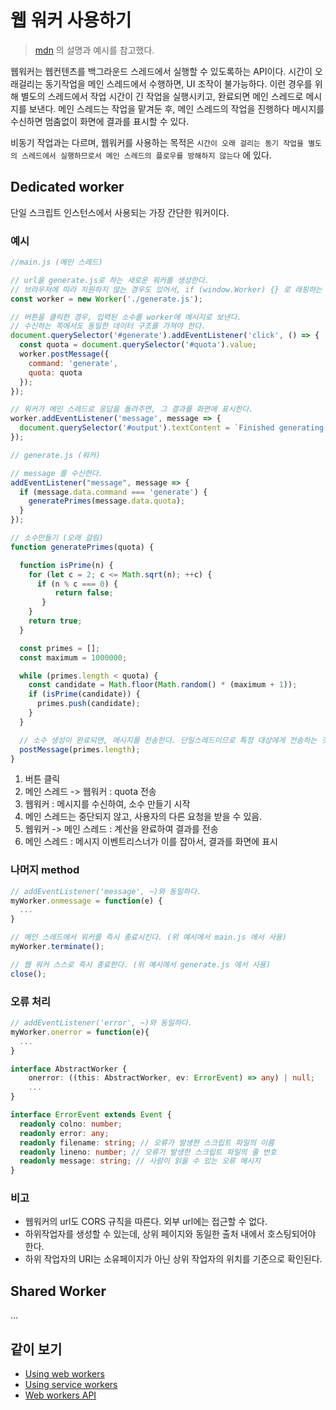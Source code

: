 # 웹 워커 사용하기

> [mdn](https://developer.mozilla.org/ko/docs/Learn/JavaScript/Asynchronous/Introducing_workers) 의 설명과 예시를 참고했다.

웹워커는 웹컨텐츠를 백그라운드 스레드에서 실행할 수 있도록하는 API이다. 시간이 오래걸리는 동기작업을 메인 스레드에서 수행하면, UI 조작이 불가능하다. 이런 경우를 위해 별도의 스레드에서 작업 시간이 긴 작업을 실행시키고, 완료되면 메인 스레드로 메시지를 보낸다. 메인 스레드는 작업을 맡겨둔 후, 메인 스레드의 작업을 진행하다 메시지를 수신하면 멈춤없이 화면에 결과를 표시할 수 있다.

비동기 작업과는 다르며, 웹워커를 사용하는 목적은 `시간이 오래 걸리는 동기 작업을 별도의 스레드에서 실행하므로서 메인 스레드의 플로우를 방해하지 않는다` 에 있다.

## Dedicated worker
단일 스크립트 인스턴스에서 사용되는 가장 간단한 워커이다.

### 예시
```js
//main.js (메인 스레드)

// url을 generate.js로 하는 새로운 워커를 생성한다.
// 브라우저에 따라 지원하지 않는 경우도 있어서, if (window.Worker) {} 로 래핑하는 것이 좋다.
const worker = new Worker('./generate.js');

// 버튼을 클릭한 경우, 입력된 소수를 worker에 메시지로 보낸다.
// 수신하는 쪽에서도 동일한 데이터 구조를 가져야 한다.
document.querySelector('#generate').addEventListener('click', () => {
  const quota = document.querySelector('#quota').value;
  worker.postMessage({
    command: 'generate',
    quota: quota
  });
});

// 워커가 메인 스레드로 응답을 돌려주면, 그 결과를 화면에 표시한다.
worker.addEventListener('message', message => {
  document.querySelector('#output').textContent = `Finished generating ${message.data} primes!`;
});
```

```js
// generate.js (워커)

// message 를 수신한다.
addEventListener("message", message => {
  if (message.data.command === 'generate') {
    generatePrimes(message.data.quota);
  }
});

// 소수만들기 (오래 걸림)
function generatePrimes(quota) {

  function isPrime(n) {
    for (let c = 2; c <= Math.sqrt(n); ++c) {
      if (n % c === 0) {
          return false;
       }
    }
    return true;
  }

  const primes = [];
  const maximum = 1000000;

  while (primes.length < quota) {
    const candidate = Math.floor(Math.random() * (maximum + 1));
    if (isPrime(candidate)) {
      primes.push(candidate);
    }
  }

  // 소수 생성이 완료되면, 메시지를 전송한다. 단일스레드이므로 특정 대상에게 전송하는 것이 아니라, 브로드하게 한다.
  postMessage(primes.length);
}
```

1. 버튼 클릭
2. 메인 스레드 -> 웹워커 : quota 전송
3. 웹워커 : 메시지를 수신하여, 소수 만들기 시작
4. 메인 스레드는 중단되지 않고, 사용자의 다른 요청을 받을 수 있음.
5. 웹워커 -> 메인 스레드 : 계산을 완료하여 결과를 전송
6. 메인 스레드 : 메시지 이벤트리스너가 이를 잡아서, 결과를 화면에 표시

### 나머지 method

```js
// addEventListener('message', ~)와 동일하다.
myWorker.onmessage = function(e) {
  ...
}

// 메인 스레드에서 워커를 즉시 종료시킨다. (위 예시에서 main.js 에서 사용)
myWorker.terminate();

// 웹 워커 스스로 즉시 종료한다. (위 예시에서 generate.js 에서 사용)
close();
```

### 오류 처리
```js
// addEventListener('error', ~)와 동일하다.
myWorker.onerror = function(e){
  ...
}
```

```ts
interface AbstractWorker {
    onerror: ((this: AbstractWorker, ev: ErrorEvent) => any) | null;
    ...
}

interface ErrorEvent extends Event {
  readonly colno: number;
  readonly error: any;
  readonly filename: string; // 오류가 발생한 스크립트 파일의 이름
  readonly lineno: number; // 오류가 발생한 스크립트 파일의 줄 번호
  readonly message: string; // 사람이 읽을 수 있는 오류 메시지
}
```

### 비고
- 웹워커의 url도 CORS 규칙을 따른다. 외부 url에는 접근할 수 없다.
- 하위작업자를 생성할 수 있는데, 상위 페이지와 동일한 출처 내에서 호스팅되어야 한다.
- 하위 작업자의 URI는 소유페이지가 아닌 상위 작업자의 위치를 기준으로 확인된다.

## Shared Worker
...

## 같이 보기
- [Using web workers](https://developer.mozilla.org/ko/docs/Web/API/Web_Workers_API/Using_web_workers)
- [Using service workers](https://developer.mozilla.org/ko/docs/Web/API/Service_Worker_API/Using_Service_Workers)
- [Web workers API](https://developer.mozilla.org/ko/docs/Web/API/Web_Workers_API)
